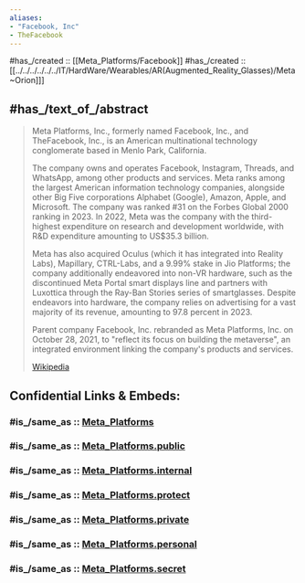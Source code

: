 ```yaml
---
aliases:
- "Facebook, Inc"
- TheFacebook
---
```


#has_/created :: [[Meta_Platforms/Facebook]] 
#has_/created ::[[../../../../../../IT/HardWare/Wearables/AR(Augmented_Reality_Glasses)/Meta~Orion]]] 

## #has_/text_of_/abstract 

> Meta Platforms, Inc., formerly named Facebook, Inc., and TheFacebook, Inc., 
> is an American multinational technology conglomerate based in Menlo Park, California. 
> 
> The company owns and operates Facebook, Instagram, Threads, and WhatsApp, 
> among other products and services. 
> Meta ranks among the largest American information technology companies, 
> alongside other Big Five corporations Alphabet (Google), Amazon, Apple, and Microsoft. 
> The company was ranked #31 on the Forbes Global 2000 ranking in 2023. 
> In 2022, Meta was the company with the 
> third-highest expenditure on research and development worldwide, 
> with R&D expenditure amounting to US$35.3 billion.
>
> Meta has also acquired Oculus (which it has integrated into Reality Labs), 
> Mapillary, CTRL-Labs, and a 9.99% stake in Jio Platforms; 
> the company additionally endeavored into non-VR hardware, 
> such as the discontinued Meta Portal smart displays line 
> and partners with Luxottica through the Ray-Ban Stories series of smartglasses. 
> Despite endeavors into hardware, the company relies on 
> advertising for a vast majority of its revenue, amounting to 97.8 percent in 2023.
>
> Parent company Facebook, Inc. rebranded as Meta Platforms, Inc. on October 28, 2021, 
> to "reflect its focus on building the metaverse", 
> an integrated environment linking the company's products and services.
>
> [Wikipedia](https://en.wikipedia.org/wiki/Meta%20Platforms)


## Confidential Links & Embeds: 

### #is_/same_as :: [Meta_Platforms](/_Standards/Society/Economics/Business/Business-Entity/IT~Company/Meta_Platforms.md) 

### #is_/same_as :: [Meta_Platforms.public](/_public/Society/Economics/Business/Business-Entity/IT~Company/Meta_Platforms.public.md) 

### #is_/same_as :: [Meta_Platforms.internal](/_internal/Society/Economics/Business/Business-Entity/IT~Company/Meta_Platforms.internal.md) 

### #is_/same_as :: [Meta_Platforms.protect](/_protect/Society/Economics/Business/Business-Entity/IT~Company/Meta_Platforms.protect.md) 

### #is_/same_as :: [Meta_Platforms.private](/_private/Society/Economics/Business/Business-Entity/IT~Company/Meta_Platforms.private.md) 

### #is_/same_as :: [Meta_Platforms.personal](/_personal/Society/Economics/Business/Business-Entity/IT~Company/Meta_Platforms.personal.md) 

### #is_/same_as :: [Meta_Platforms.secret](/_secret/Society/Economics/Business/Business-Entity/IT~Company/Meta_Platforms.secret.md)

